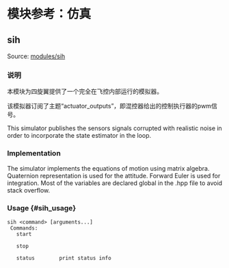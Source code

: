 # 模块参考：仿真

## sih

Source: [modules/sih](https://github.com/PX4/Firmware/tree/master/src/modules/sih)

### 说明

本模块为四旋翼提供了一个完全在飞控内部运行的模拟器。

该模拟器订阅了主题“actuator_outputs”，即混控器给出的控制执行器的pwm信号。

This simulator publishes the sensors signals corrupted with realistic noise in order to incorporate the state estimator in the loop.

### Implementation

The simulator implements the equations of motion using matrix algebra. Quaternion representation is used for the attitude. Forward Euler is used for integration. Most of the variables are declared global in the .hpp file to avoid stack overflow.

### Usage {#sih_usage}

    sih <command> [arguments...]
     Commands:
       start
    
       stop
    
       status        print status info